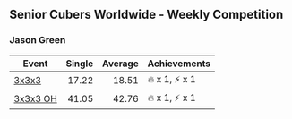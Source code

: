 ## Senior Cubers Worldwide - Weekly Competition
### Jason Green

| Event | Single | Average | Achievements|
| -- | --: | --: | :-- |
| [3x3x3](jason_green/333.md) | 17.22 | 18.51 | 🔥 x 1, ⚡ x 1 |
| [3x3x3 OH](jason_green/333oh.md) | 41.05 | 42.76 | 🔥 x 1, ⚡ x 1 |

<!-- Global site tag (gtag.js) - Google Analytics -->
<script async src="https://www.googletagmanager.com/gtag/js?id=UA-86348435-3"></script>
<script>window.dataLayer = window.dataLayer || []; function gtag() {dataLayer.push(arguments);} gtag('js', new Date()); gtag('config', 'UA-86348435-3');</script>
